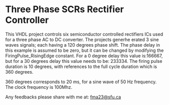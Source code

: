 # Three Phase SCRs Rectifier Controller

This VHDL project controls six semiconductor controlled rectifiers ICs used for a three phase AC to DC converter. The projects generhe erated 3 sine waves signals; each having a 120 degrees phase shift. The phase delay in this example is assumed to be zero, but it can be changed by modifying the FiringPulse_RisingEdge constant. For a 0 degree delay this value is:166667, but for a 30 degrees delay this value needs to be: 233334. The firing pulse duration is 10 degrees, with references to the full cycle duration which is 360 degrees.

360 degrees corresponds to 20 ms, for a sine wave of 50 Hz frequency.
The clock frequency is 100Mhz.

Any feedbacks please share with me at: fma23@sfu.ca
